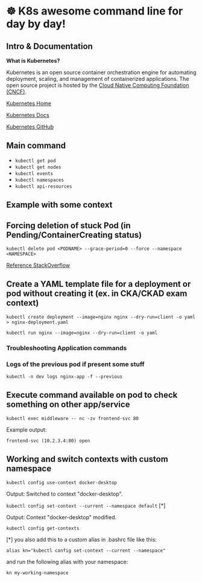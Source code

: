 # ☸️  K8s awesome command line for day by day!

## Intro & Documentation

**What is Kubernetes?**

Kubernetes is an open source container orchestration engine for automating deployment, scaling, and management of containerized applications. The open source project is hosted by the [Cloud Native Computing Foundation (CNCF)](https://www.cncf.io/).

[Kubernetes Home](https://kubernetes.io/)

[Kubernetes Docs](https://kubernetes.io/docs/home/)

[Kubernetes GitHub](https://github.com/kubernetes/kubernetes)

## Main command
+ `kubectl get pod`
+ `kubectl get nodes`
+ `kubectl events`
+ `kubectl namespaces`
+ `kubectl api-resources`


## Example with some context

## Forcing deletion of stuck Pod (in Pending/ContainerCreating status)

`kubectl delete pod <PODNAME> --grace-period=0 --force --namespace <NAMESPACE>`

[Reference StackOverflow](https://stackoverflow.com/questions/35453792/pods-stuck-in-terminating-status)

## Create a YAML template file for a deployment or pod without creating it (ex. in CKA/CKAD exam context)

`kubectl create deployment --image=nginx nginx --dry-run=client -o yaml > nginx-deployment.yaml`

`kubectl run nginx --image=nginx --dry-run=client -o yaml`

### Troubleshooting Application commands

### Logs of the previous pod if present some stuff

`kubectl -n dev logs nginx-app -f --previous`

## Execute command available on pod to check something on other app/service

`kubectl exec middleware -- nc -zv frontend-svc 80`

Example output: 

`frontend-svc (10.2.3.4:80) open`



## Working and switch contexts with custom namespace

`kubectl config use-context docker-desktop` 

Output: Switched to context "docker-desktop".

`kubectl config set-context --current --namespace default` [*]

Output: Context "docker-desktop" modified.

`kubectl config get-contexts`

[*] you also add this to a custom alias in .bashrc file like this:

`alias kn="kubectl config set-context --current --namespace" `

and run the following alias with your namespace: 

`kn my-working-namespace`